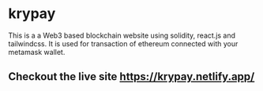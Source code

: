# krypay
This is a a Web3 based blockchain website using solidity, react.js and tailwindcss. It is used for transaction of ethereum connected with your metamask wallet.
## Checkout the live site https://krypay.netlify.app/
